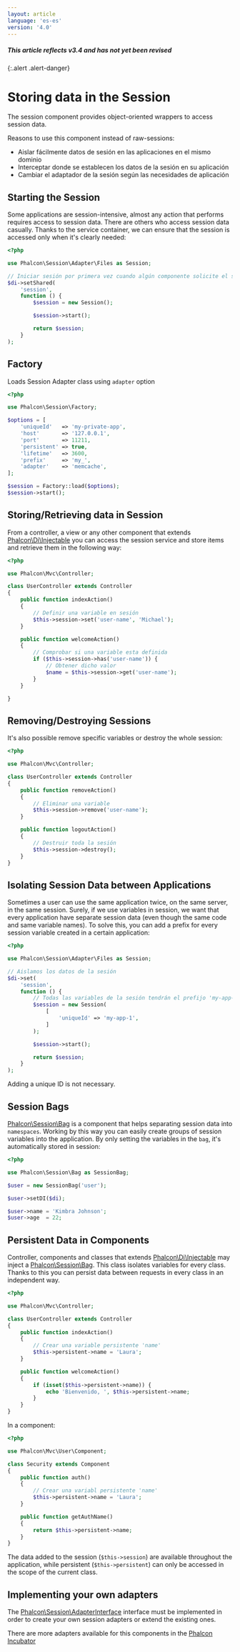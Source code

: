 ```yaml
---
layout: article
language: 'es-es'
version: '4.0'
---
```

##### This article reflects v3.4 and has not yet been revised

{:.alert .alert-danger}

<a name='overview'></a>

# Storing data in the Session

The session component provides object-oriented wrappers to access session data.

Reasons to use this component instead of raw-sessions:

* Aislar fácilmente datos de sesión en las aplicaciones en el mismo dominio
* Interceptar donde se establecen los datos de la sesión en su aplicación
* Cambiar el adaptador de la sesión según las necesidades de aplicación

<a name='start'></a>

## Starting the Session

Some applications are session-intensive, almost any action that performs requires access to session data. There are others who access session data casually. Thanks to the service container, we can ensure that the session is accessed only when it's clearly needed:

```php
<?php

use Phalcon\Session\Adapter\Files as Session;

// Iniciar sesión por primera vez cuando algún componente solicite el servicio de session
$di->setShared(
    'session',
    function () {
        $session = new Session();

        $session->start();

        return $session;
    }
);
```

<a name='start-factory'></a>

## Factory

Loads Session Adapter class using `adapter` option

```php
<?php

use Phalcon\Session\Factory;

$options = [
    'uniqueId'   => 'my-private-app',
    'host'       => '127.0.0.1',
    'port'       => 11211,
    'persistent' => true,
    'lifetime'   => 3600,
    'prefix'     => 'my_',
    'adapter'    => 'memcache',
];

$session = Factory::load($options);
$session->start();
```

<a name='store'></a>

## Storing/Retrieving data in Session

From a controller, a view or any other component that extends [Phalcon\Di\Injectable](api/Phalcon_Di_Injectable) you can access the session service and store items and retrieve them in the following way:

```php
<?php

use Phalcon\Mvc\Controller;

class UserController extends Controller
{
    public function indexAction()
    {
        // Definir una variable en sesión
        $this->session->set('user-name', 'Michael');
    }

    public function welcomeAction()
    {
        // Comprobar si una variable esta definida
        if ($this->session->has('user-name')) {
            // Obtener dicho valor
            $name = $this->session->get('user-name');
        }
    }

}
```

<a name='remove-destroy'></a>

## Removing/Destroying Sessions

It's also possible remove specific variables or destroy the whole session:

```php
<?php

use Phalcon\Mvc\Controller;

class UserController extends Controller
{
    public function removeAction()
    {
        // Eliminar una variable
        $this->session->remove('user-name');
    }

    public function logoutAction()
    {
        // Destruir toda la sesión
        $this->session->destroy();
    }
}
```

<a name='data-isolation'></a>

## Isolating Session Data between Applications

Sometimes a user can use the same application twice, on the same server, in the same session. Surely, if we use variables in session, we want that every application have separate session data (even though the same code and same variable names). To solve this, you can add a prefix for every session variable created in a certain application:

```php
<?php

use Phalcon\Session\Adapter\Files as Session;

// Aislamos los datos de la sesión
$di->set(
    'session',
    function () {
        // Todas las variables de la sesión tendrán el prefijo 'my-app-1'
        $session = new Session(
            [
                'uniqueId' => 'my-app-1',
            ]
        );

        $session->start();

        return $session;
    }
);
```

Adding a unique ID is not necessary.

<a name='bags'></a>

## Session Bags

[Phalcon\Session\Bag](api/Phalcon_Session_Bag) is a component that helps separating session data into `namespaces`. Working by this way you can easily create groups of session variables into the application. By only setting the variables in the `bag`, it's automatically stored in session:

```php
<?php

use Phalcon\Session\Bag as SessionBag;

$user = new SessionBag('user');

$user->setDI($di);

$user->name = 'Kimbra Johnson';
$user->age  = 22;
```

<a name='data-persistence'></a>

## Persistent Data in Components

Controller, components and classes that extends [Phalcon\Di\Injectable](api/Phalcon_Di_Injectable) may inject a [Phalcon\Session\Bag](api/Phalcon_Session_Bag). This class isolates variables for every class. Thanks to this you can persist data between requests in every class in an independent way.

```php
<?php

use Phalcon\Mvc\Controller;

class UserController extends Controller
{
    public function indexAction()
    {
        // Crear una variable persistente 'name'
        $this->persistent->name = 'Laura';
    }

    public function welcomeAction()
    {
        if (isset($this->persistent->name)) {
            echo 'Bienvenido, ', $this->persistent->name;
        }
    }
}
```

In a component:

```php
<?php

use Phalcon\Mvc\User\Component;

class Security extends Component
{
    public function auth()
    {
        // Crear una variabl persistente 'name'
        $this->persistent->name = 'Laura';
    }

    public function getAuthName()
    {
        return $this->persistent->name;
    }
}
```

The data added to the session (`$this->session`) are available throughout the application, while persistent (`$this->persistent`) can only be accessed in the scope of the current class.

<a name='custom-adapters'></a>

## Implementing your own adapters

The [Phalcon\Session\AdapterInterface](api/Phalcon_Session_AdapterInterface) interface must be implemented in order to create your own session adapters or extend the existing ones.

There are more adapters available for this components in the [Phalcon Incubator](https://github.com/phalcon/incubator/tree/master/Library/Phalcon/Session/Adapter)